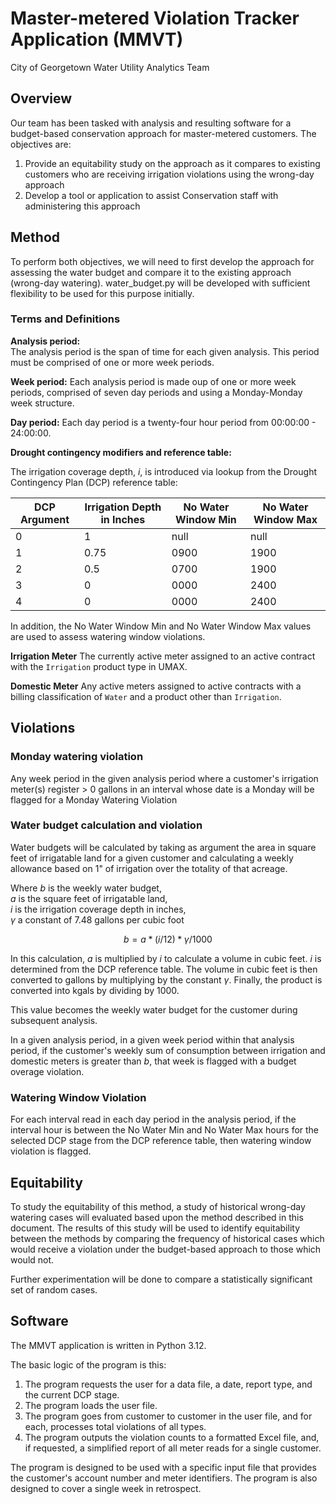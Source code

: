 # Master-metered Violation Tracker Application (MMVT)
City of Georgetown Water Utility Analytics Team

## Overview

Our team has been tasked with analysis and resulting software for a budget-based conservation approach for master-metered customers. The objectives are:  

1. Provide an equitability study on the approach as it compares to existing customers who are receiving irrigation violations using the wrong-day approach
2. Develop a tool or application to assist Conservation staff with administering this approach

## Method

To perform both objectives, we will need to first develop the approach for assessing the water budget and compare it to the existing approach (wrong-day watering). water_budget.py will be developed with sufficient flexibility to be used for this purpose initially.

### Terms and Definitions

**Analysis period:**  
The analysis period is the span of time for each given analysis. This period must be comprised of one or more week periods.

**Week period:**
Each analysis period is made oup of one or more week periods, comprised of seven day periods and using a Monday-Monday week structure.

**Day period:**
Each day period is a twenty-four hour period from 00:00:00 - 24:00:00.

**Drought contingency modifiers and reference table:**

The irrigation coverage depth, $i$, is introduced via lookup from the Drought Contingency Plan (DCP) reference table:

|DCP Argument|Irrigation Depth in Inches|No Water Window Min| No Water Window Max|
|------------|----------------|-------------------|--------------------|
|           0|               1|               null|                null|
|           1|            0.75|               0900|                1900|
|           2|             0.5|               0700|                1900|
|           3|               0|               0000|                2400|
|           4|               0|               0000|                2400|

In addition, the No Water Window Min and No Water Window Max values are used to assess watering window violations.

**Irrigation Meter**
The currently active meter assigned to an active contract with the `Irrigation` product type in UMAX.

**Domestic Meter**
Any active meters assigned to active contracts with a billing classification of `Water` and a product other than `Irrigation`.

## Violations

### Monday watering violation

Any week period in the given analysis period where a customer's irrigation meter(s) register > 0 gallons in an interval whose date is a Monday will be flagged for a Monday Watering Violation

### Water budget calculation and violation

Water budgets will be calculated by taking as argument the area in square feet of irrigatable land for a given customer and calculating a weekly allowance based on 1" of irrigation over the totality of that acreage.

Where $b$ is the weekly water budget,   
$a$ is the square feet of irrigatable land,  
$i$ is the irrigation coverage depth in inches,  
$\gamma$ a constant of 7.48 gallons per cubic foot

$$
b = a * (i / 12) * \gamma / 1000
$$

In this calculation, $a$ is multiplied by $i$ to calculate a volume in cubic feet. $i$ is determined from the DCP reference table. The volume in cubic feet is then converted to gallons by multiplying by the constant $\gamma$. Finally, the product is converted into kgals by dividing by 1000.

This value becomes the weekly water budget for the customer during subsequent analysis.

In a given analysis period, in a given week period within that analysis period, if the customer's weekly sum of consumption between irrigation and domestic meters is greater than $b$, that week is flagged with a budget overage violation.

### Watering Window Violation

For each interval read in each day period in the analysis period, if the interval hour is between the No Water Min and No Water Max hours for the selected DCP stage from the DCP reference table, then watering window violation is flagged.

## Equitability

To study the equitability of this method, a study of historical wrong-day watering cases will evaluated based upon the method described in this document. The results of this study will be used to identify equitability between the methods by comparing the frequency of historical cases which would receive a violation under the budget-based approach to those which would not.

Further experimentation will be done to compare a statistically significant set of random cases.

## Software

The MMVT application is written in Python 3.12.

The basic logic of the program is this:
1. The program requests the user for a data file, a date, report type, and the current DCP stage.
2. The program loads the user file.
3. The program goes from customer to customer in the user file, and for each, processes total violations of all types.
4. The program outputs the violation counts to a formatted Excel file, and, if requested, a simplified report of all meter reads for a single customer.

The program is designed to be used with a specific input file that provides the customer's account number and meter identifiers. The program is also designed to cover a single week in retrospect. 


